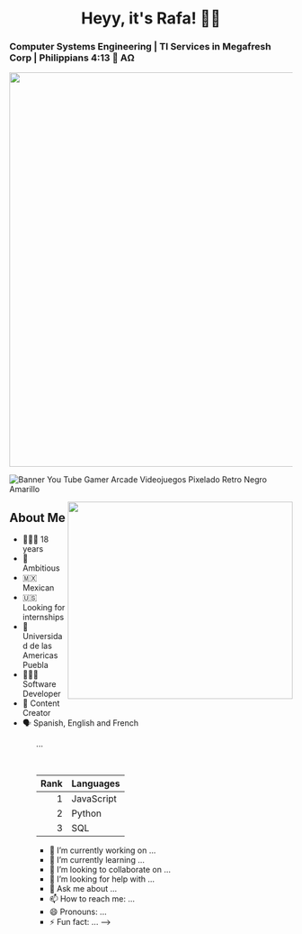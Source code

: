 <h1 align="center"> Heyy, it's Rafa! 🤟🏻 </h1>
<h3 aling="center">Computer Systems Engineering | TI Services in Megafresh Corp | Philippians 4:13 🌅 ΑΩ </h3>

<img src="https://github.com/user-attachments/assets/3ccc010c-5a8c-432f-b6a1-df79b13e4d02" width="800" height="700" >

![Banner You Tube Gamer Arcade Videojuegos Pixelado Retro Negro Amarillo ](https://github.com/user-attachments/assets/3ccc010c-5a8c-432f-b6a1-df79b13e4d02)

<img align="right" src="https://github.com/user-attachments/assets/af879a30-af79-4e22-91c2-1871e4314eaa" width="400" height="350" >

<h2>About Me</h2>
<ul>
  <li>🙋🏻‍♂️ 18 years</li>
  <li>🚀 Ambitious</li>
  <li>🇲🇽 Mexican</li>
  <li>🇺🇸 Looking for internships</li>
  <li>🏫 Universidad de las Americas Puebla</li>
  <li>👩🏻‍💻 Software Developer</li>
  <li>📱 Content Creator</li>
  <li>🗣️ Spanish, English and French</li>
<ul>
<p>
...
  
</p>
<br>

| Rank | Languages |
|-----:|-----------|
|     1| JavaScript|
|     2| Python    |
|     3| SQL       |



- 🔭 I’m currently working on ...
- 🌱 I’m currently learning ...
- 👯 I’m looking to collaborate on ...
- 🤔 I’m looking for help with ...
- 💬 Ask me about ...
- 📫 How to reach me: ...
- 😄 Pronouns: ...
- ⚡ Fun fact: ...
-->
